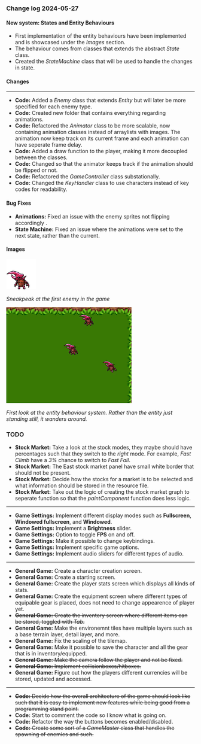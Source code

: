 ### Change log 2024-05-27

#### New system: States and Entity Behaviours

- First implementation of the entity behaviours have been implemented and is showcased under the *Images* section.
- The behaviour comes from classes that extends the abstract *State* class.
- Created the *StateMachine* class that will be used to handle the changes in state.

#### Changes

---

- **Code:** Added a *Enemy* class that extends *Entity* but will later be more specified for each enemy type.
- **Code:** Created new folder that contains everything regarding animations.
- **Code:** Refactored the *Animator* class to be more scalable, now containing animation classes instead of arraylists with images. The animation now keep track on its current frame and each animation can have seperate frame delay.
- **Code:** Added a draw function to the player, making it more decoupled between the classes.
- **Code:** Changed so that the animator keeps track if the animation should be flipped or not.
- **Code:** Refactored the *GameController* class substationally.
- **Code:** Changed the *KeyHandler* class to use characters instead of key codes for readability. 

#### Bug Fixes

- **Animations:** Fixed an issue with the enemy sprites not flipping accordingly .
- **State Machine:** Fixed an issue where the animations were set to the next state, rather than the current.

#### Images

![](/readme_handling/images/2024-05-27/idleEnemy.png)

*Sneakpeak at the first enemy in the game*

![firstStateMachineTest](/readme_handling/images/2024-05-27/firstStateMachineTest.gif)

*First look at the entity behaviour system. Rather than the entity just standing still, it wanders around.*

### TODO

- **Stock Market:** Take a look at the stock modes, they maybe should have percentages such that they switch to the *right* mode. For example, *Fast Climb* have a *3%* chance to switch to *Fast Fall*.
- **Stock Market:** The East stock market panel have small white border that should not be present.
- **Stock Market:** Decide how the stocks for a market is to be selected and what information should be stored in the resource file.
- **Stock Market:** Take out the logic of creating the stock market graph to seperate function so that the *paintComponent* function does less logic.

---

- **Game Settings:** Implement different display modes such as **Fullscreen**, **Windowed fullscreen**, and **Windowed**.
- **Game Settings:** Implement a **Brightness** slider.
- **Game Settings:** Option to toggle **FPS** on and off.
- **Game Settings:** Make it possible to change keybindings.
- **Game Settings:** Implement specific game options.
- **Game Settings:** Implement audio sliders for different types of audio.

---

- **General Game:** Create a character creation screen.
- **General Game:** Create a starting screen.
- **General Game:** Create the player stats screen which displays all kinds of stats.
- **General Game:** Create the equipment screen where different types of equipable gear is placed, does not need to change appearence of player yet.
- ~~**General Game:** Create the inventory screen where different items can be stored, toggled with *Tab*.~~
- **General Game:** Make the environemnt tiles have multiple layers such as a base terrain layer, detail layer, and more.
- **General Game:** Fix the scaling of the tilemap.
- **General Game:** Make it possible to save the character and all the gear that is in inventory/equipped.
- ~~**General Game:** Make the camera follow the player and not be fixed.~~
- ~~**General Game:** Implement collisionboxes/hitboxes.~~
- **General Game:** Figure out how the players different currencies will be stored, updated and accessed.

---

- ~~**Code:** Decide how the overall architecture of the game should look like such that it is easy to implement new features while being good from a programming stand point.~~
- **Code:** Start to comment the code so I know what is going on.
- **Code:** Refactor the way the buttons becomes enabled/disabled.
- ~~**Code:** Create some sort of a *GameMaster* class that handles the spawning of enemies and such.~~
